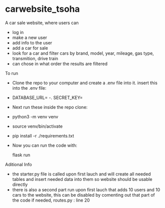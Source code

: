 # carwebsite_tsoha

A car sale website, where users can
- log in
- make a new user
- add info to the user
- add a car for sale
- look for a car and filter cars by brand, model, year, mileage, gas type, transmition, drive train
- can chose in what order the results are filtered
  
To run
- Clone the repo to your computer and create a .env file into it. insert this into the .env file:
  
- DATABASE_URL=<local-address-of-the-database>
-. SECRET_KEY=<secret-key>

- Next run these inside the repo clone:

 - python3 -m venv venv
 - source venv/bin/activate
 - pip install -r ./requirements.txt

- Now you can run the code with:

  flask run

Aditional Info
- the starter.py file is called upon first lauch and will create all needed tables and insert needed data into them so website should be usable directly
- there is also a second part run upon first lauch that adds 10 users and 10 cars to the website, this can be disabled by comenting out that part of the code if needed, routes.py : line 20
